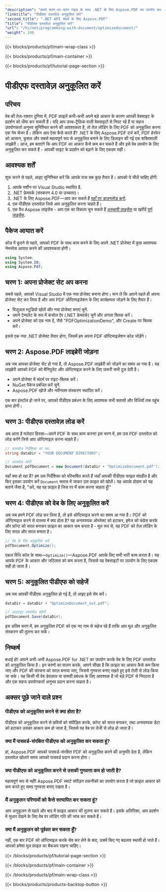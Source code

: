 ```yaml
---
"description": "हमारे चरण-दर-चरण गाइड के साथ .NET के लिए Aspose.PDF का उपयोग करके PDF दस्तावेज़ों को अनुकूलित करना सीखें। फ़ाइल आकार और जटिलता को कम करके वेब प्रदर्शन को बेहतर बनाएँ।"
"linktitle": "पीडीएफ दस्तावेज़ अनुकूलित करें"
"second_title": ".NET API संदर्भ के लिए Aspose.PDF"
"title": "पीडीएफ दस्तावेज़ अनुकूलित करें"
"url": "/hi/net/programming-with-document/optimizedocument/"
"weight": 240
---
```


{{< blocks/products/pf/main-wrap-class >}}

{{< blocks/products/pf/main-container >}}

{{< blocks/products/pf/tutorial-page-section >}}

# पीडीएफ दस्तावेज़ अनुकूलित करें

## परिचय

वेब की तेज़-रफ़्तार दुनिया में, PDF फ़ाइलें कभी-कभी अपने बड़े आकार के कारण आपकी वेबसाइट के प्रदर्शन को धीमा कर सकती हैं। यदि आप उच्च-ट्रैफ़िक वाली वेबसाइटों से निपट रहे हैं या सहज उपयोगकर्ता अनुभव सुनिश्चित करने की आवश्यकता है, तो तेज़ लोडिंग के लिए PDF को अनुकूलित करना एक गेम चेंजर है। लेकिन आप ऐसा कैसे करते हैं? .NET के लिए Aspose.PDF दर्ज करें, PDF हेरफेर को आसान, कुशल और सबसे महत्वपूर्ण रूप से अनुकूलित बनाने के लिए डिज़ाइन की गई एक शक्तिशाली लाइब्रेरी। आज, हम बताएंगे कि आप PDF का आकार कैसे कम कर सकते हैं और इसे वेब उपयोग के लिए अनुकूलित कर सकते हैं - आपकी साइट के प्रदर्शन को बढ़ाने के लिए एकदम सही।

## आवश्यक शर्तें

शुरू करने से पहले, आइए सुनिश्चित करें कि आपके पास सब कुछ तैयार है। आपको ये चीज़ें चाहिए होंगी:

1. आपके मशीन पर Visual Studio स्थापित है.
2. .NET फ्रेमवर्क (संस्करण 4.0 या उच्चतर)।
3. .NET के लिए Aspose.PDF—आप कर सकते हैं [यहाँ पर डाउनलोड करो](https://releases.aspose.com/pdf/net/).
4. एक पीडीएफ दस्तावेज़ जिसे आप अनुकूलित करना चाहते हैं।
5. एक वैध Aspose लाइसेंस - आप एक का विकल्प चुन सकते हैं [अस्थायी लाइसेंस](https://purchase.aspose.com/temporary-license/) या खरीदें [पूर्ण लाइसेंस](https://purchase.aspose.com/buy).

## पैकेज आयात करें

कोड में कूदने से पहले, आपको PDF के साथ काम करने के लिए अपने .NET प्रोजेक्ट में कुछ आवश्यक नेमस्पेस आयात करने की आवश्यकता होगी।

```csharp
using System;
using System.IO;
using Aspose.Pdf;
```

## चरण 1: अपना प्रोजेक्ट सेट अप करना

सबसे पहले, आपको Visual Studio में एक नया प्रोजेक्ट बनाना होगा। मान लें कि आपने पहले ही अपना प्रोजेक्ट सेट कर लिया है और आप PDF ऑप्टिमाइज़ेशन के लिए कार्यक्षमता जोड़ने के लिए तैयार हैं।

- विज़ुअल स्टूडियो खोलें और नया प्रोजेक्ट बनाएं चुनें.
- अपने टेम्पलेट के रूप में कंसोल ऐप (.NET फ्रेमवर्क) चुनें और अगला क्लिक करें।
- अपने प्रोजेक्ट को एक नाम दें, जैसे "PDFOptimizationDemo", और Create पर क्लिक करें।

इससे एक नया .NET प्रोजेक्ट तैयार होगा, जिसमें हम अपना PDF ऑप्टिमाइज़ेशन कोड जोड़ेंगे।

## चरण 2: Aspose.PDF लाइब्रेरी जोड़ना

अब जब आपका प्रोजेक्ट सेट हो गया है, तो Aspose.PDF लाइब्रेरी को जोड़ने का समय आ गया है। यह लाइब्रेरी आपको PDF को मैनिपुलेट और ऑप्टिमाइज़ करने के लिए ज़रूरी सभी टूल देती है। 

- अपने प्रोजेक्ट में संदर्भ पर राइट-क्लिक करें।
- NuGet पैकेज प्रबंधित करें चुनें.
- Aspose.PDF खोजें और नवीनतम संस्करण स्थापित करें।

एक बार इंस्टॉल हो जाने पर, आपको पीडीएफ प्रबंधन के लिए आवश्यक सभी क्लासों और विधियों तक पहुंच प्राप्त होगी।

## चरण 3: पीडीएफ दस्तावेज़ लोड करें

अब आता है मज़ेदार हिस्सा—अपने PDF के साथ काम करना! इस चरण में, हम उस PDF दस्तावेज़ को लोड करेंगे जिसे आप ऑप्टिमाइज़ करना चाहते हैं।

```csharp
// दस्तावेज़ निर्देशिका का पथ.
string dataDir = "YOUR DOCUMENT DIRECTORY";

// दस्तावेज़ खोलें
Document pdfDocument = new Document(dataDir + "OptimizeDocument.pdf");
```

यहाँ क्या हो रहा है? हम उस निर्देशिका को परिभाषित करते हैं जहाँ आपकी पीडीएफ फाइल संग्रहीत है और फिर इसका उपयोग करें `Document` क्लास में जाकर उस फ़ाइल को खोलें। यह आपके प्रोग्राम को यह बताने जैसा है, "अरे, यह वह फ़ाइल है जिस पर मैं काम करना चाहता हूँ!"

## चरण 4: पीडीएफ को वेब के लिए अनुकूलित करें

अब जब हमने PDF लोड कर लिया है, तो इसे ऑप्टिमाइज़ करने का समय आ गया है। PDF को ऑप्टिमाइज़ करने से वास्तव में क्या होता है? यह अनावश्यक ऑब्जेक्ट को हटाकर, इमेज को कंप्रेस करके और फ़ॉन्ट को सरल बनाकर फ़ाइल का आकार कम करता है - मूल रूप से, यह PDF को तेज़ लोडिंग के लिए सरल और सरल बनाता है।

```csharp
// वेब के लिए अनुकूलित करें
pdfDocument.Optimize();
```

एकल विधि कॉल के साथ—`Optimize()`—Aspose.PDF आपके लिए सभी भारी काम करता है। यह आपके PDF के आकार और जटिलता को कम करता है, जिससे यह वेबसाइटों पर उपयोग के लिए एकदम सही हो जाता है।

## चरण 5: अनुकूलित पीडीएफ को सहेजें

अब जब आपकी पीडीएफ अनुकूलित हो गई है, तो आइए इसे सेव करें।

```csharp
dataDir = dataDir + "OptimizeDocument_out.pdf";

// आउटपुट दस्तावेज़ सहेजें
pdfDocument.Save(dataDir);
```

इस अंतिम चरण में, हम अनुकूलित PDF को एक नए नाम से सहेज रहे हैं ताकि आप मूल और अनुकूलित संस्करण की तुलना कर सकें।

## निष्कर्ष

बधाई हो! आपने अभी-अभी Aspose.PDF for .NET का उपयोग करके वेब के लिए PDF दस्तावेज़ को अनुकूलित किया है। इन चरणों का पालन करके, आपने सीखा है कि फ़ाइल का आकार कैसे कम किया जाए और PDF की संरचना को सरल बनाया जाए, जिससे गुणवत्ता बनाए रखते हुए इसे तेज़ी से लोड किया जा सके। यह किसी भी वेब डेवलपर या सामग्री प्रबंधक के लिए आवश्यक है जो बड़े PDF से निपटता है और एक सहज उपयोगकर्ता अनुभव प्रदान करना चाहता है।

## अक्सर पूछे जाने वाले प्रश्न

### पीडीएफ को अनुकूलित करने से क्या होता है?
पीडीएफ को अनुकूलित करने से छवियों को संपीड़ित करके, फ़ॉन्ट को सरल बनाकर, तथा अनावश्यक डेटा को हटाकर उसका आकार कम हो जाता है, जिससे वह वेब पर तेजी से लोड हो जाता है।

### क्या मैं पासवर्ड-संरक्षित पीडीएफ को अनुकूलित कर सकता हूं?
हां, Aspose.PDF आपको पासवर्ड-संरक्षित PDF को अनुकूलित करने की अनुमति देता है, लेकिन दस्तावेज़ खोलते समय आपको पासवर्ड प्रदान करना होगा।

### क्या पीडीएफ को अनुकूलित करने से उसकी गुणवत्ता कम हो जाती है?
महत्वपूर्ण रूप से नहीं! Aspose.PDF स्मार्ट संपीड़न तकनीकों का उपयोग करता है जो फ़ाइल आकार को कम करते हुए समग्र गुणवत्ता बनाए रखता है।

### मैं अनुकूलन परिणामों को कैसे सत्यापित कर सकता हूं?
आप अनुकूलन से पहले और बाद में फ़ाइल आकार की तुलना कर सकते हैं। इसके अतिरिक्त, आप प्रदर्शन में सुधार देखने के लिए वेब पर लोडिंग गति की जांच कर सकते हैं।

### क्या मैं अनुकूलन को पूर्ववत कर सकता हूँ?
नहीं, एक बार PDF को ऑप्टिमाइज़ करके सेव कर लेने के बाद, उसमें किए गए बदलाव स्थायी हो जाते हैं। आपको हमेशा मूल फ़ाइल का बैकअप रखना चाहिए।

{{< /blocks/products/pf/tutorial-page-section >}}

{{< /blocks/products/pf/main-container >}}

{{< /blocks/products/pf/main-wrap-class >}}

{{< blocks/products/products-backtop-button >}}